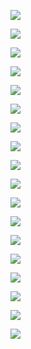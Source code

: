 ![](https://github.com/bymsa17/EMAX/blob/master/ConceptArt/emaxLogo_01.png  )

![](https://github.com/bymsa17/EMAX/blob/master/ConceptArt/concept_environment_01.png)

![](https://github.com/bymsa17/EMAX/blob/master/ConceptArt/concept_environment_02.png)

![](https://github.com/bymsa17/EMAX/blob/master/ConceptArt/concept_character_01.png)

![](https://github.com/bymsa17/EMAX/blob/master/ConceptArt/concept_charater_02.png)

![](https://github.com/bymsa17/EMAX/blob/master/ConceptArt/concept_props_01.png)

![](https://github.com/bymsa17/EMAX/blob/master/ConceptArt/concept_props_02.png)

![](https://github.com/bymsa17/EMAX/blob/master/ConceptArt/concept_props_03.png)

![](https://github.com/bymsa17/EMAX/blob/master/ConceptArt/concept_props_04.png)

![](https://github.com/bymsa17/EMAX/blob/master/ConceptArt/props_boxes_01.png )

![](https://github.com/bymsa17/EMAX/blob/master/ConceptArt/Sketch_Cientifico_1.png )

![](https://github.com/bymsa17/EMAX/blob/master/ConceptArt/Sketch_Cientifico_2.png  )

![](https://github.com/bymsa17/EMAX/blob/master/ConceptArt/character_chart_size_01.png )

![](https://github.com/bymsa17/EMAX/blob/master/ConceptArt/character_chart_size_02.png  )

![](https://github.com/bymsa17/EMAX/blob/master/ConceptArt/props_chart_size.png  )

![](https://github.com/bymsa17/EMAX/blob/master/ConceptArt/thumbnails_character_02.png   )

![](https://github.com/bymsa17/EMAX/blob/master/ConceptArt/thumbnails_props.png    )

![](https://github.com/bymsa17/EMAX/blob/master/ConceptArt/thumbnails_rcharacter_01.png    )
